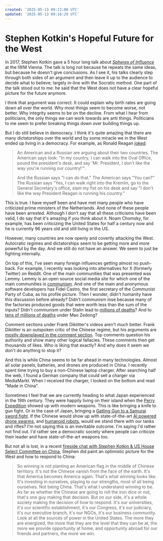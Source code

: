 ```yaml
---
created: '2025-05-13 09:13:00 UTC'
updated: '2025-05-13 09:16:29 UTC'
---
```


# Stephen Kotkin's Hopeful Future for the West

In 2017, Stephen Kotkin gave a 5 hour long talk about [_Spheres of Influence_](https://youtu.be/sNHFGB5X7R8) at the IWM Vienna.
The talk is long not because he repeats the same ideas, but because he doesn't give conclusions.
As I see it, his talks clearly step through both sides of an argument and then leave it up to the audience to decide what to believe; largely in-line with the Socratic method.
One part of the talk stood out to me:
he said that the West does not have a clear hopeful picture for the future anymore.

I think that argument was correct.
It could explain why birth rates are going down all over the world.
Why most things seem to become worse, not better.
Why integrity seems to be on the decline.
From what I hear from politicians, the only things we can work towards are anti things.
Politicians to me seem to prefer breaking things down over building things up.

But I do still believe in democracy.
I think it's quite amazing that there are many dictatorships over the world and by some miracle we in the West ended up living in a democracy.
For example, as Ronald Reagan [joked](/posts/9):

> An American and a Russian are arguing about their two countries. The American says look: "In my country, I can walk into the Oval Office, pound the president's desk, and say 'Mr. President, I don't like the way you're running our country!'".
>
> And the Russian says "I can do that." The American says "You can?" The Russian says "Yes, I can walk right into the Kremlin, go to the General Secretary's office, slam my fist on his desk and say "I don't like the way President Reagan is running his country."

This is true.
I have myself been and have met many people who have criticized prime ministers of the Netherlands.
And none of these people have been arrested.
Although I don't say that all these criticisms have been valid, I do say that it's amazing if you think about it.
Noam Chomsky, for example, has been criticizing the United States for half a century now and he is currently 96 years old and still living in the US.

However, many countries are now openly and covertly attacking the West.
Autocratic regimes and dictatorships seem to be getting more and more powerful by the day.
And we still do not have an answer.
We seem to just be fighting internally.

On top of this, I've seen many foreign influences getting almost no push-back.
For example, I recently was looking into alternatives for X (formerly Twitter) on Reddit.
One of the main communities that was presented was Lemmy.
Lemmy is an open source social media site for which one of the main communities is [communism](https://lemmy.ml/communities).
And one of the main and anonymous software developers has Fidel Castro, the first secretary of the Communist Party of Cuba, as his profile picture.
Then I wonder, didn't humanity have this discussion before already?
Didn't communism lose because many of the factories produced goods that were worth less than the sum of the inputs?
Didn't communism under Stalin lead to [millions of deaths](https://en.wikipedia.org/wiki/Excess_mortality_in_the_Soviet_Union_under_Joseph_Stalin)?
And to [tens of millions of deaths](https://en.wikipedia.org/wiki/Great_Chinese_Famine) under Mao Zedong?

Comment sections under Frank Dikötter's videos aren't much better.
Frank Dikötter is an outspoken critic of the Chinese regime, but his arguments are [mostly downplayed in the comment section](https://www.youtube.com/watch?v=goEU7C1xmis).
Top comments question his authority and show many other logical fallacies.
These comments then get thousands of likes.
Who is liking that exactly?
And why does it seem we don't do anything to stop it?

And this is while China seems to be far ahead in many technologies.
Almost all solar panels, batteries, and drones are produced in China.
I recently spent time trying to buy a non-Chinese laptop charger.
After searching half the web, I found a German company that could sell a charger via MediaMarkt.
When I received the charger, I looked on the bottom and read "Made in China".

Sometimes I feel that we are currently heading to what Japan experienced in the 19th century.
They were happily living on their island when the [Perry Expedition](https://en.wikipedia.org/wiki/Perry_Expedition) showed up with modern weapons.
This is like bringing a knife to gun fight.
Or in the case of Japan, bringing a [Gatling Gun to a Samurai sword fight](https://www.imfdb.org/wiki/The_Last_Samurai).
If the Chinese would show up with state-of-the-art [AI powered](https://www.wsj.com/tech/ai/china-ai-deepseek-chatbot-6ac4ad33) [drone swarms](https://youtu.be/3G1KBu6H6BM), and [humanoid robots](https://youtu.be/WYhSARaHnVI), would we stand there with our tanks and rifles?
I'm not saying this is an inevitable outcome.
I'm saying I'd rather not find out.
I'd rather see a democratic society where people can criticize their leader and have state-of-the-art weapons too.

But not all is lost, in a recent [fireside chat with Stephen Kotkin & US House Select Committee on China](https://www.youtube.com/watch?v=4aQfzDs7RzI), Stephen did paint an optimistic picture for the West and how to respond to China:

> So winning is not planting an American flag in the middle of Chinese territory.
> It's not the Chinese vanish from the face of the earth.
> It's that America becomes America again.
> That's what winning looks like.
> It's investing in ourselves, playing to our strengths, most of all being ourselves.
> Not being China.
> That's what I understand winning to be.
> As far as whether the Chinese are going to roll the iron dice or not, that's one guy making that decision.
> But on our side, it's a whole society making the decision of how to respond.
> It's our universities, it's our scientific establishment, it's our Congress, it's our judiciary, it's our executive branch, it's our NGOs, it's our business community.
> Look at all the sources of power in the United States.
> The more they are energized, the more that they are the level that they can be at, the more we provide opportunity at home, and opportunity abroad for our friends and partners, the more we win.

